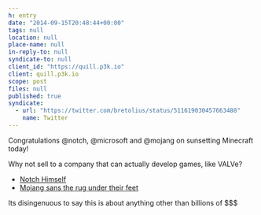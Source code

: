 ```yaml
---
h: entry
date: "2014-09-15T20:48:44+00:00"
tags: null
location: null
place-name: null
in-reply-to: null
syndicate-to: null
client_id: "https://quill.p3k.io"
client: quill.p3k.io
scope: post
files: null
published: true
syndicate:
  - url: "https://twitter.com/bretolius/status/511619030457663488"
    name: Twitter
---
```

Congratulations @notch, @microsoft and @mojang on sunsetting Minecraft today!

Why not sell to a company that can actually develop games, like VALVe?

- [Notch Himself](http://notch.net/2014/09/im-leaving-mojang/)
- [Mojang sans the rug under their feet](https://mojang.com/2014/09/yes-were-being-bought-by-microsoft/)

Its disingenuous to say this is about anything other than billions of $$$
